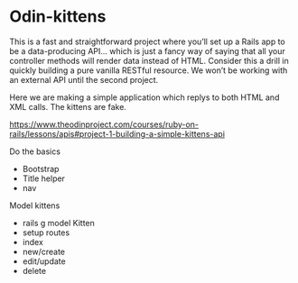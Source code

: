 # Odin-kittens

This is a fast and straightforward project where you’ll set up a Rails app to be a data-producing API… which is just a fancy way of saying that all your controller methods will render data instead of HTML. Consider this a drill in quickly building a pure vanilla RESTful resource. We won’t be working with an external API until the second project.

Here we are making a simple application which replys to both HTML and XML calls.
The kittens are fake.

https://www.theodinproject.com/courses/ruby-on-rails/lessons/apis#project-1-building-a-simple-kittens-api

Do the basics
- Bootstrap
- Title helper
- nav

Model kittens
- rails g model Kitten
- setup routes
- index
- new/create
- edit/update
- delete

